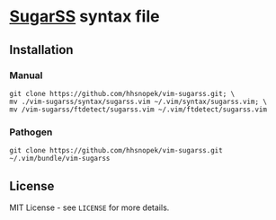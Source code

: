 # [SugarSS](https://github.com/postcss/sugarss) syntax file

## Installation

### Manual
```
git clone https://github.com/hhsnopek/vim-sugarss.git; \
mv ./vim-sugarss/syntax/sugarss.vim ~/.vim/syntax/sugarss.vim; \
mv /vim-sugarss/ftdetect/sugarss.vim ~/.vim/ftdetect/sugarss.vim
```

### Pathogen

`git clone https://github.com/hhsnopek/vim-sugarss.git ~/.vim/bundle/vim-sugarss`

## License
MIT License - see `LICENSE` for more details.
